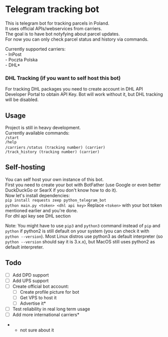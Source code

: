 # Telegram tracking bot
This is telegram bot for tracking parcels in Poland.  
It uses official APIs/webservices from carriers.  
The goal is to have bot notyfying about parcel updates.  
For now you can only check parcel status and history via commands.   
  
Currently supported carriers:  
    - InPost  
    - Poczta Polska  
    - DHL*

### DHL Tracking (if you want to self host this bot)
For tracking DHL packages you need to create account in DHL API Developer Portal to obtain API Key.
Bot will work without it, but DHL tracking will be disabled.

## Usage
Project is still in heavy development.  
Currently available commands:  
```/start```  
```/help```  
```/carriers``` 
```/status (tracking number) (carrier)```  
```/track_history (tracking number) (carrier)```  

## Self-hosting
You can self host your own instance of this bot.  
First you need to create your bot with BotFather (use Google or even better DuckDuckGo or SearX if you don't know how to do it).    
Now let's install dependencies:  
```pip install requests zeep python_telegram_bot```  
```python main.py <token> <dhl api key>``` 
Replace ```<token>``` with your bot token mentioned earlier and you're done.  
For dhl api key see DHL section

Note: You might have to use ```pip3``` and ```python3``` command instead of ```pip``` and ```python``` if python2 is still
default on your system (you can check it with ```python --version```). Most Linux distros
use python3 as default interpreter (so ```python --version``` should say it is 3.x.x), but MacOS
still uses python2 as default interpreter.    


## Todo
- [ ] Add DPD support  
- [ ] Add UPS support  
- [ ] Create official bot account:  
    - [ ] Create profile picture for bot  
    - [ ] Get VPS to host it  
    - [ ] Advertise it*  
- [ ] Test reliability in real long term usage  
- [ ] Add more international carriers*  

* - not sure about it
